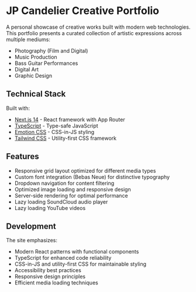 # JP Candelier Creative Portfolio

A personal showcase of creative works built with modern web technologies. This portfolio presents a curated collection of artistic expressions across multiple mediums:

- Photography (Film and Digital)
- Music Production
- Bass Guitar Performances
- Digital Art
- Graphic Design

## Technical Stack

Built with:

- [Next.js 14](https://nextjs.org/) - React framework with App Router
- [TypeScript](https://www.typescriptlang.org/) - Type-safe JavaScript
- [Emotion CSS](https://emotion.sh/) - CSS-in-JS styling
- [Tailwind CSS](https://tailwindcss.com/) - Utility-first CSS framework

## Features

- Responsive grid layout optimized for different media types
- Custom font integration (Bebas Neue) for distinctive typography
- Dropdown navigation for content filtering
- Optimized image loading and responsive design
- Server-side rendering for optimal performance
- Lazy loading SoundCloud audio player
- Lazy loading YouTube videos

## Development

The site emphasizes:

- Modern React patterns with functional components
- TypeScript for enhanced code reliability
- CSS-in-JS and utility-first CSS for maintainable styling
- Accessibility best practices
- Responsive design principles
- Efficient media loading techniques
